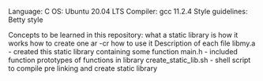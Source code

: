 Language: C OS: Ubuntu 20.04 LTS Compiler: gcc 11.2.4 Style guidelines: Betty style

Concepts to be learned in this repository:
what a static library is
how it works
how to create one ar -cr
how to use it
Description of each file
libmy.a - created this static library containing some function
main.h - included function prototypes of functions in library
create_static_lib.sh - shell script to compile pre linking and create static library

